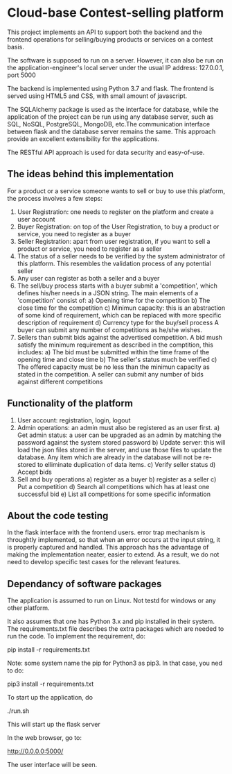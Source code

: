 # Cloud-base Contest-selling platform

This project implements an API to support both the backend and the frontend
operations for selling/buying products or services on a contest basis.

The software is supposed to run on a server. However, it can also be run 
on the application-engineer's local server under the usual IP address:
127.0.0.1, port 5000

The backend is implemented using Python 3.7 and flask. The frontend
is served using HTML5 and CSS, with small amount of javascript.

The SQLAlchemy package is used as the interface for database, while 
the application of the project can be run using any database server,
such as SQL, NoSQL, PostgreSQL, MongoDB, etc.The communication interface
between flask and the database server remains the same. This approach
provide an excellent extensibility for the applications.

The RESTful API approach is used for data security and easy-of-use. 


## The ideas behind this implementation

For a product or a service someone wants to sell or buy to use this platform, 
the process involves a few steps:

1. User Registration: one needs to register on the platform and create a user account
2. Buyer Registration: on top of the User Registration, to buy a product or service, 
      you need to register as a buyer
3. Seller Registration: apart from user registration, if you want to sell 
   a product or service, you need to register as a seller
4. The status of a seller needs to be verified by the system administrator
   of this platform. This resembles the validation process of any potential
   seller
5. Any user can register as both a seller and a buyer
6. The sell/buy process starts with a buyer submit a 'competition', which 
   defines his/her needs in a JSON string. 
   The main elements of a 'competition' consist of:
   a) Opening time for the competition 
   b) The close time for the competition
   c) Minimun capacity: this is an abstraction of some kind of requirement,
      which can be replaced with more specific description of requirement
   d) Currency type for the buy/sell process
   A buyer can submit any number of competitions as he/she wishes.
7. Sellers than submit bids against the advertised competition. A bid mush satisfy 
   the minimum requirement as described in the comptition, this includes:
   a) The bid must be submitted within the time frame of the opening time 
       and close time 
   b) The seller's status much be verified
   c) The offered capacity must be no less than the minimun capacity
      as stated in the competition.
   A seller can submit any number of bids against different competitions
   
## Functionality of the platform

1. User account: registration, login, logout
2. Admin operations: an admin must also be registered as an user first.
   a) Get admin status: a user can be upgraded as an admin by matching the password 
      against the system stored password
   b) Update server: this will load the json files stored in the server,
      and use those files to update the database. Any item which
      are already in the database will not be re-stored to elliminate 
      duplication of data items. 
   c) Verify seller status
   d) Accept bids
3. Sell and buy operations
   a) register as a buyer
   b) register as a seller
   c) Put a competition
   d) Search all competitions which has at least one successful bid
   e) List all competitions for some specific information
   
## About the code testing

In the flask interface with the frontend users. error trap mechanism 
is throughtly implemented, so that when an error occurs at the input
string, it is properly captured and handled. This approach has the advantage 
of making the implementation neater, easier to extend. As a result,
we do not need to develop specific test cases for the relevant features.

## Dependancy of software packages

The application is assumed to run on Linux. Not testd for
windows or any other platform.

It also  assumes that one has Python 3.x and pip installed in their
system. The requirements.txt file describes the extra packages which are
needed to run the code. To implement the requirement, do:



pip install -r requirements.txt 

Note: some system name the pip for Python3 as pip3. In that case, you ned to do:

pip3 install -r requirements.txt 

To start up the application, do 

./run.sh

This will start up the flask server

In the web browser, go to:

http://0.0.0.0:5000/

The user interface will be seen.




